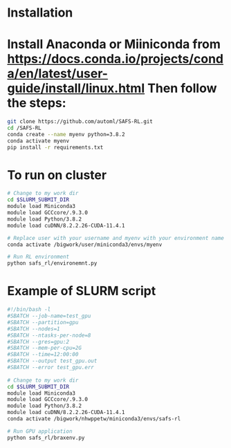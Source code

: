 # Installation
Install Anaconda or Miiniconda from https://docs.conda.io/projects/conda/en/latest/user-guide/install/linux.html
Then follow the steps:
=======
```bash
git clone https://github.com/automl/SAFS-RL.git
cd /SAFS-RL
conda create --name myenv python=3.8.2
conda activate myenv
pip install -r requirements.txt
```
# To run on cluster
```bash
# Change to my work dir
cd $SLURM_SUBMIT_DIR
module load Miniconda3
module load GCCcore/.9.3.0
module load Python/3.8.2
module load cuDNN/8.2.2.26-CUDA-11.4.1

# Replace user with your username and myenv with your environment name
conda activate /bigwork/user/miniconda3/envs/myenv

# Run RL environment
python safs_rl/environemnt.py
```

# Example of SLURM script
```bash
#!/bin/bash -l
#SBATCH --job-name=test_gpu
#SBATCH --partition=gpu
#SBATCH --nodes=1
#SBATCH --ntasks-per-node=8
#SBATCH --gres=gpu:2
#SBATCH --mem-per-cpu=2G
#SBATCH --time=12:00:00
#SBATCH --output test_gpu.out
#SBATCH --error test_gpu.err
 
# Change to my work dir
cd $SLURM_SUBMIT_DIR
module load Miniconda3
module load GCCcore/.9.3.0
module load Python/3.8.2
module load cuDNN/8.2.2.26-CUDA-11.4.1
conda activate /bigwork/nhwppetw/miniconda3/envs/safs-rl

# Run GPU application
python safs_rl/braxenv.py
```

